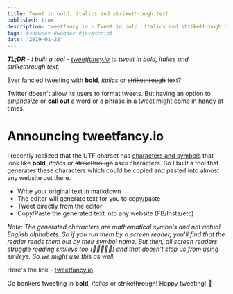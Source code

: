 ```yaml
---
title: Tweet in bold, italics and strikethrough text
published: true
description: tweetfancy.io - Tweet in bold, italics and strikethrough text
tags: #showdev #webdev #javascript
date: '2019-01-22'
---
```


_**TL;DR** - I built a tool - [tweetfancy.io](https://tweetfancy.io/) to tweet in bold, italics and strikethrough text._

Ever fancied tweeting with **bold**, _italics_ or ~~strikethrough~~ text?

Twitter doesn't allow its users to format tweets. But having an option to _emphasize_ or **call out** a word or a phrase in a tweet might come in handy at times.

# Announcing tweetfancy.io

I recently realized that the UTF charset has [characters and symbols](https://en.wikipedia.org/wiki/Mathematical_Alphanumeric_Symbols) that look like **bold**, _italics_ or ~~strikethrough~~ ascii characters. So I built a tool that generates these characters which could be copied and pasted into almost any website out there.

- Write your original text in markdown
- The editor will generate text for you to copy/paste
- Tweet directly from the editor
- Copy/Paste the generated text into any website (FB/Insta/etc)

_Note: The generated characters are mathematical symbols and not actual English alphabets. So if you run them by a screen reader, you'll find that the reader reads them out by their symbol name. But then, all screen readers struggle reading smileys too (🎉🔥🚀🦄😎) and that doesn't stop us from using smileys. So,we might use this as well._

Here's the link - [tweetfancy.io](https://tweetfancy.io/)

Go bonkers tweeting in **bold**, _italics_ or ~~strikethrough~~! Happy tweeting! 🎉